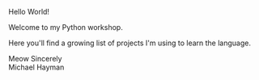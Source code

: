 Hello World!

Welcome to my Python workshop.

Here you'll find a growing list of projects I'm using to learn the language.

Meow Sincerely  
Michael Hayman
